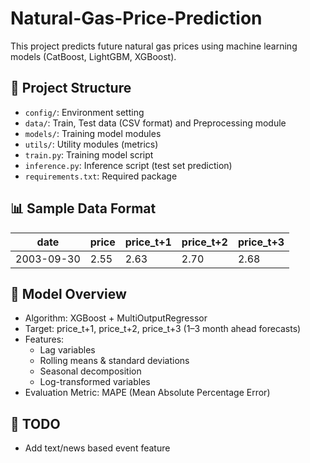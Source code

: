 # Natural-Gas-Price-Prediction

This project predicts future natural gas prices using machine learning models (CatBoost, LightGBM, XGBoost).

## 📁 Project Structure

- `config/`: Environment setting
- `data/`: Train, Test data (CSV format) and Preprocessing module
- `models/`: Training model modules
- `utils/`: Utility modules (metrics)
- `train.py`: Training model script
- `inference.py`: Inference script (test set prediction)
- `requirements.txt`: Required package

## 📊 Sample Data Format

| date       | price | price\_t+1 | price\_t+2 | price\_t+3 |
| ---------- | ----- | ---------- | ---------- | ---------- |
| 2003-09-30 | 2.55  | 2.63       | 2.70       | 2.68       |

## 🧠 Model Overview

- Algorithm: XGBoost + MultiOutputRegressor
- Target: price_t+1, price_t+2, price_t+3 (1–3 month ahead forecasts)
- Features:
    - Lag variables
    - Rolling means & standard deviations
    - Seasonal decomposition
    - Log-transformed variables
- Evaluation Metric: MAPE (Mean Absolute Percentage Error)

## 📌 TODO

- Add text/news based event feature